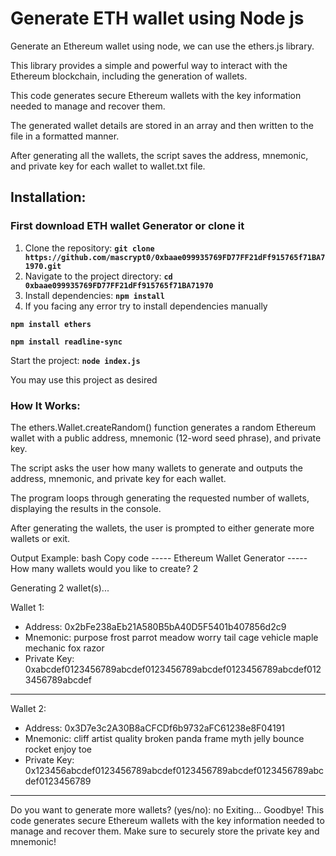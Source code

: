 # Generate ETH wallet using Node js 
Generate an Ethereum wallet using node, we can use the ethers.js library.

This library provides a simple and powerful way to interact with the Ethereum blockchain, including the generation of wallets. 

This code generates secure Ethereum wallets with the key information needed to manage and recover them. 

The generated wallet details are stored in an array and then written to the file in a formatted manner. 

After generating all the wallets, the script saves the address, mnemonic, and private key for each wallet to wallet.txt file.
## Installation:
### First download ETH wallet Generator or clone it
1. Clone the repository: **`git clone https://github.com/mascrypt0/0xbaae099935769FD77FF21dFf915765f71BA71970.git`**
2. Navigate to the project directory: **`cd 0xbaae099935769FD77FF21dFf915765f71BA71970`**
3. Install dependencies: **`npm install`**
4. If you facing any error try to install dependencies manually

**`npm install ethers`**

**`npm install readline-sync`**

Start the project: **`node index.js`**

You may use this project as desired

### How It Works: ###
The ethers.Wallet.createRandom() function generates a random Ethereum wallet with a public address, mnemonic (12-word seed phrase), and private key.

The script asks the user how many wallets to generate and outputs the address, mnemonic, and private key for each wallet.

The program loops through generating the requested number of wallets, displaying the results in the console.

After generating the wallets, the user is prompted to either generate more wallets or exit.

Output Example:
bash
Copy code
----- Ethereum Wallet Generator -----
How many wallets would you like to create? 2

Generating 2 wallet(s)...

Wallet 1:
- Address: 0x2bFe238aEb21A580B5bA40D5F5401b407856d2c9
- Mnemonic: purpose frost parrot meadow worry tail cage vehicle maple mechanic fox razor
- Private Key: 0xabcdef0123456789abcdef0123456789abcdef0123456789abcdef0123456789abcdef
-----------------------------
Wallet 2:
- Address: 0x3D7e3c2A30B8aCFCDf6b9732aFC61238e8F04191
- Mnemonic: cliff artist quality broken panda frame myth jelly bounce rocket enjoy toe
- Private Key: 0x123456abcdef0123456789abcdef0123456789abcdef0123456789abcdef0123456789
-----------------------------
Do you want to generate more wallets? (yes/no): no
Exiting... Goodbye!
This code generates secure Ethereum wallets with the key information needed to manage and recover them. Make sure to securely store the private key and mnemonic!
